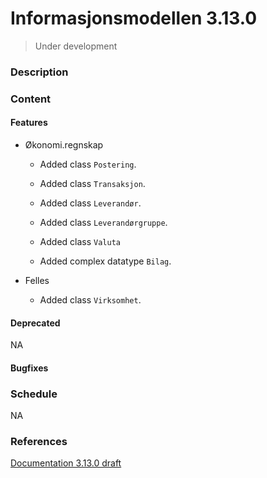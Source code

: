 # Informasjonsmodellen 3.13.0

> Under development
>
> 

### Description

### Content

#### Features

* Økonomi.regnskap

    * Added class `Postering`.
    * Added class `Transaksjon`.
    * Added class `Leverandør`.
    * Added class `Leverandørgruppe`.
    * Added class `Valuta`

    * Added complex datatype `Bilag`.

    

* Felles
    * Added class `Virksomhet`.


#### Deprecated

NA

#### Bugfixes

### Schedule

NA

### References

[Documentation 3.13.0 draft](https://informasjonsmodell.felleskomponent.no/docs?v=v3.13.0-draft)



